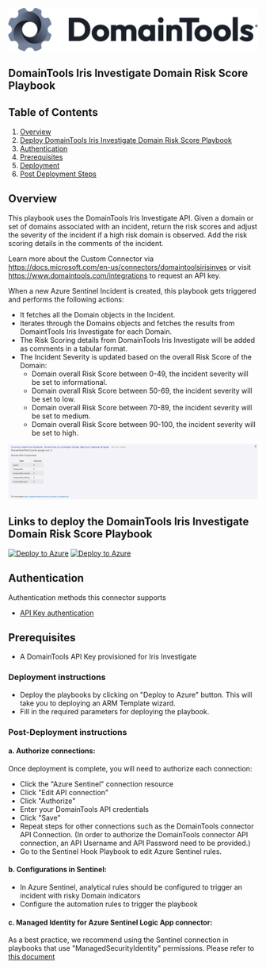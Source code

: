 ![DomainTools](./graphics/DomainTools.png)<br>
## DomainTools Iris Investigate Domain Risk Score Playbook
## Table of Contents

1. [Overview](#overview)
1. [Deploy DomainTools Iris Investigate Domain Risk Score Playbook](#deployplaybook)
1. [Authentication](#authentication)
1. [Prerequisites](#prerequisites)
1. [Deployment](#deployment)
1. [Post Deployment Steps](#postdeployment)


<a name="overview">

## Overview
This playbook uses the DomainTools Iris Investigate API. Given a domain or set of domains associated with an incident, return the risk scores and adjust the severity of the incident if a high risk domain is observed. Add the risk scoring details in the comments of the incident.
 
Learn more about the Custom Connector via https://docs.microsoft.com/en-us/connectors/domaintoolsirisinves or visit https://www.domaintools.com/integrations to request an API key.

When a new Azure Sentinel Incident is created, this playbook gets triggered and performs the following actions:

- It fetches all the Domain objects in the Incident.
- Iterates through the Domains objects and fetches the results from DomaintTools Iris Investigate for each Domain.
- The Risk Scoring details from DomainTools Iris Investigate will be added as comments in a tabular format.
- The Incident Severity is updated based on the overall Risk Score of the Domain: 
  - Domain overall Risk Score between 0-49, the incident severity will be set to informational.
  - Domain overall Risk Score between 50-69, the incident severity will be set to low.
  - Domain overall Risk Score between 70-89, the incident severity will be set to medium.
  - Domain overall Risk Score between 90-100, the incident severity will be set to high.

![Incident Comments](./graphics/comments1.png)

<a name="deployplaybook">

## Links to deploy the DomainTools Iris Investigate Domain Risk Score Playbook

[![Deploy to Azure](https://aka.ms/deploytoazurebutton)](https://portal.azure.com/#create/Microsoft.Template/uri/https%3A%2F%2Fraw.githubusercontent.com%2FAzure%2FAzure-Sentinel%2Fmaster%2FSolutions%2FDomainTools%2FPlaybooks%2FDomainTools_Iris_Investigate-Domain_Risk_Score_Playbook%2Fazuredeploy.json) [![Deploy to Azure](https://aka.ms/deploytoazuregovbutton)](https://portal.azure.us/#create/Microsoft.Template/uri/https%3A%2F%2Fraw.githubusercontent.com%2FAzure%2FAzure-Sentinel%2Fmaster%2FSolutions%2FDomainTools%2FPlaybooks%2FDomainTools_Iris_Investigate-Domain_Risk_Score_Playbook%2Fazuredeploy.json)

<a name="authentication">

## Authentication
Authentication methods this connector supports
 - [API Key authentication](https://www.domaintools.com/integrations)

<a name="prerequisites">

## Prerequisites
- A DomainTools API Key provisioned for Iris Investigate

<a name="deployment">

### Deployment instructions
- Deploy the playbooks by clicking on "Deploy to Azure" button. This will take you to deploying an ARM Template wizard.
- Fill in the required parameters for deploying the playbook.

<a name="postdeployment">

### Post-Deployment instructions
#### a. Authorize connections: 
Once deployment is complete, you will need to authorize each connection:
- Click the "Azure Sentinel" connection resource
- Click "Edit API connection"
- Click "Authorize"
- Enter your DomainTools API credentials
- Click "Save"
- Repeat steps for other connections such as the DomainTools connector API Connection. (In order to authorize the DomainTools connector API connection, an API Username and API Password need to be provided.)
- Go to the Sentinel Hook Playbook to edit Azure Sentinel rules.
#### b. Configurations in Sentinel:
- In Azure Sentinel, analytical rules should be configured to trigger an incident with risky Domain indicators 
- Configure the automation rules to trigger the playbook
#### c. Managed Identity for Azure Sentinel Logic App connector:
As a best practice, we  recommend using the Sentinel connection in playbooks that use "ManagedSecurityIdentity" permissions. Please refer to [this document](https://techcommunity.microsoft.com/t5/microsoft-sentinel-blog/what-s-new-managed-identity-for-azure-sentinel-logic-apps/ba-p/2068204)

